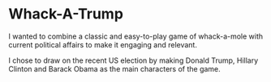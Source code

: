 # Whack-A-Trump

I wanted to combine a classic and easy-to-play game of whack-a-mole with current political affairs to make it engaging and relevant.

I chose to draw on the recent US election by making Donald Trump, Hillary Clinton and Barack Obama as the main characters of the game.

